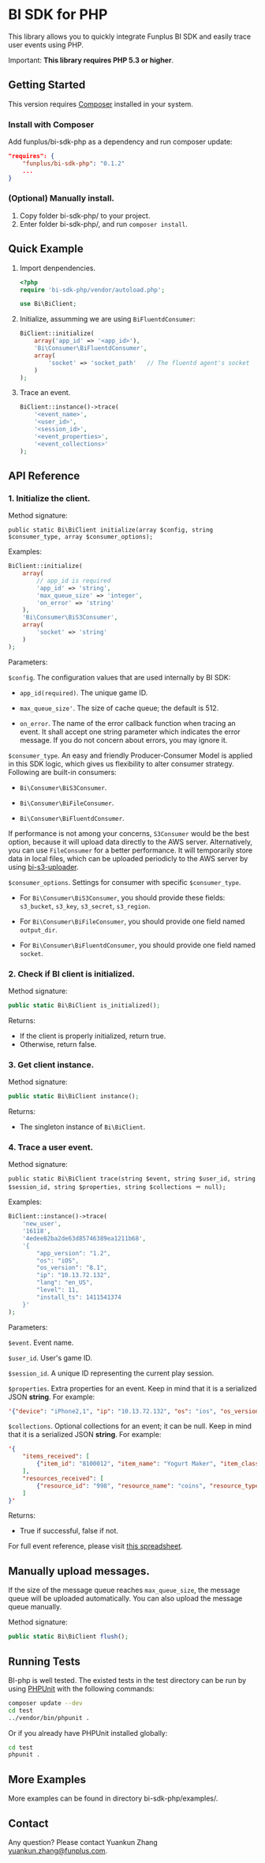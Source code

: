 # BI SDK for PHP

This library allows you to quickly integrate Funplus BI SDK and easily trace user events using PHP.

Important: **This library requires PHP 5.3 or higher**.

## Getting Started

This version requires [Composer](http://getcomposer.org/) installed in your system.

### Install with Composer

Add funplus/bi-sdk-php as a dependency and run composer update:

```json
"requires": {
    "funplus/bi-sdk-php": "0.1.2"
    ...
}
```

### (Optional) Manually install.

1. Copy folder bi-sdk-php/ to your project.
2. Enter folder bi-sdk-php/, and run `composer install`.

## Quick Example

1. Import denpendencies.

    ```php
    <?php
    require 'bi-sdk-php/vendor/autoload.php';

    use Bi\BiClient;
    ```

2. Initialize, assumming we are using `BiFluentdConsumer`:

    ```php
    BiClient::initialize(
        array('app_id' => '<app_id>'),
        'Bi\Consumer\BiFluentdConsumer',
        array(
            'socket' => 'socket_path'   // The fluentd agent's socket
        )
    );
    ```

3. Trace an event.

    ```php
    BiClient::instance()->trace(
        '<event_name>',
        '<user_id>',
        '<session_id>',
        '<event_properties>',
        '<event_collections>'
    );
    ```

## API Reference

### 1. Initialize the client.

Method signature:

```
public static Bi\BiClient initialize(array $config, string $consumer_type, array $consumer_options);
```

Examples:

```php
BiClient::initialize(
    array(
        // app_id is required
        'app_id' => 'string',
        'max_queue_size' => 'integer',
        'on_error' => 'string'
    ),
    'Bi\Consumer\BiS3Consumer',
    array(
        'socket' => 'string'
    )
);
```

Parameters:

`$config`. The configuration values that are used internally by BI SDK:

- `app_id(required)`. The unique game ID.

- `max_queue_size'`. The size of cache queue; the default is 512.

- `on_error`. The name of the error callback function when tracing an event. It shall accept one string parameter which indicates the error message. If you do not concern about errors, you may ignore it.

`$consumer_type`. An easy and friendly Producer-Consumer Model is applied in this SDK logic, which gives us flexibility to alter consumer strategy. Following are built-in consumers:

- `Bi\Consumer\BiS3Consumer`.

- `Bi\Consumer\BiFileConsumer`.

- `Bi\Consumer\BiFluentdConsumer`.

If performance is not among your concerns, `S3Consumer` would be the best option, because it will upload data directly to the AWS server. Alternatively, you can use `FileConsumer` for a better performance. It will temporarily store data in local files, which can be uploaded periodicly to the AWS server by using [bi-s3-uploader](https://bitbucket.org/yuankun/bi-s3-uploader).

`$consumer_options`. Settings for consumer with specific `$consumer_type`.

- For `Bi\Consumer\BiS3Consumer`, you should provide these fields: `s3_bucket`, `s3_key`, `s3_secret`, `s3_region`.

- For `Bi\Consumer\BiFileConsumer`, you should provide one field named `output_dir`.

- For `Bi\Consumer\BiFluentdConsumer`, you should provide one field named `socket`.


### 2. Check if BI client is initialized.

Method signature:

```php
public static Bi\BiClient is_initialized();
```

Returns:

- If the client is properly initialized, return true.
- Otherwise, return false.

### 3. Get client instance.

Method signature:

```php
public static Bi\BiClient instance();
```

Returns:

- The singleton instance of `Bi\BiClient`.

### 4. Trace a user event.

Method signature:

```
public static Bi\BiClient trace(string $event, string $user_id, string $session_id, string $properties, string $collections ＝ null);
```

Examples:

```php
BiClient::instance()->trace(
    'new_user',
    '16118',
    '4edee82ba2de63d85746389ea1211b68',
    '{
        "app_version": "1.2",
        "os": "iOS",
        "os_version": "8.1",
        "ip": "10.13.72.132",
        "lang": "en_US",
        "level": 11,
        "install_ts": 1411541374
    }'
);
```

Parameters:

`$event`. Event name.

`$user_id`. User's game ID.

`$session_id`. A unique ID representing the current play session.

`$properties`. Extra properties for an event. Keep in mind that it is a serialized JSON **string**. For example:

```json
'{"device": "iPhone2,1", "ip": "10.13.72.132", "os": "ios", "os_version": "6.1.3"}'

```

`$collections`. Optional collections for an event; it can be null. Keep in mind that it is a serialized JSON **string**. For example:

```json
'{
    "items_received": [
        {"item_id": "8100012", "item_name": "Yogurt Maker", "item_class": "durable", "item_type": "construction", "item_amount": 3}
    ],
    "resources_received": [
        {"resource_id": "998", "resource_name": "coins", "resource_type": "currency", "resource_amount": 100}
    ]
}'
```

Returns:

- True if successful, false if not.

For full event reference, please visit [this spreadsheet](https://docs.google.com/spreadsheets/d/1ILr_Zn_Hhn_zakWJ7X8v5YbzKoniczxbSKqX58nrpXY/edit?usp=sharing).

## Manually upload messages.

If the size of the message queue reaches `max_queue_size`, the message queue will be uploaded automatically. You can also upload the message queue manually.

Method signature:

```php
public static Bi\BiClient flush();
```

## Running Tests

BI-php is well tested. The existed tests in the test directory can be run by using [PHPUnit](https://github.com/sebastianbergmann/phpunit/) with the following commands:

```bash
composer update --dev
cd test
../vendor/bin/phpunit .
```

Or if you already have PHPUnit installed globally:

```bash
cd test
phpunit .
```

## More Examples

More examples can be found in directory bi-sdk-php/examples/.

## Contact

Any question? Please contact Yuankun Zhang <yuankun.zhang@funplus.com>.
